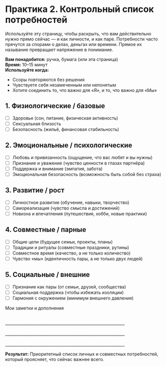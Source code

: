 # Практика 2. Контрольный список потребностей

Используйте эту страницу, чтобы раскрыть, что вам действительно нужно прямо сейчас — и как личности, и как паре. Потребности часто прячутся за спорами о делах, деньгах или времени. Прямое их называние превращает напряжение в понимание.

**Вам понадобится:** ручка, бумага (или эта страница)<br/>
**Время:** 10–15 минут<br/>
**Используйте когда:**

- Ссоры повторяются без решения
- Чувствуете себя незамеченным или непонятым
- Хотите соединить то, что важно для «Я», и то, что важно для «Мы»

## 1. Физиологические / базовые

- ☐ Здоровье (сон, питание, физическая активность)
- ☐ Сексуальная близость
- ☐ Безопасность (жильё, финансовая стабильность)

## 2. Эмоциональные / психологические

- ☐ Любовь и привязанность (ощущение, что вас любят и вы нужны)
- ☐ Признание и уважение (чувство ценности в глазах партнёра)
- ☐ Поддержка и внимание (эмпатия, забота)
- ☐ Эмоциональная безопасность (возможность быть собой без страха)

## 3. Развитие / рост

- ☐ Личностное развитие (обучение, навыки, творчество)
- ☐ Самореализация (чувство смысла и достижений)
- ☐ Новизна и впечатления (путешествия, хобби, новые практики)

## 4. Совместные / парные

- ☐ Общие цели (будущее семьи, проекты, планы)
- ☐ Традиции и ритуалы (совместные праздники, рутины)
- ☐ Совместное время (качество, а не только количество)
- ☐ Чувство «мы» (идентичность пары, а не только двух людей)

## 5. Социальные / внешние

- ☐ Признание как пары (от семьи, друзей, сообщества)
- ☐ Социальная поддержка (чтобы избежать изоляции)
- ☐ Гармония с окружением (минимум внешнего давления)

Мои заметки и дополнения

<br/>
____________________________________________________________
<br/><br/>
____________________________________________________________
<br/><br/>
____________________________________________________________

**Результат:** Приоритетный список личных и совместных потребностей, который проясняет, что сейчас важнее всего.
